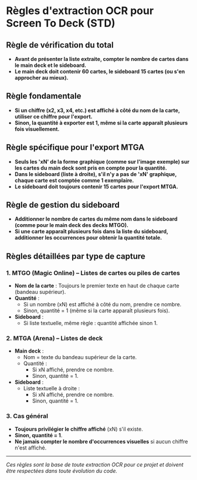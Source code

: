 # Règles d'extraction OCR pour Screen To Deck (STD)

## Règle de vérification du total
- **Avant de présenter la liste extraite, compter le nombre de cartes dans le main deck et le sideboard.**
- **Le main deck doit contenir 60 cartes, le sideboard 15 cartes (ou s'en approcher au mieux).**

## Règle fondamentale
- **Si un chiffre (x2, x3, x4, etc.) est affiché à côté du nom de la carte, utiliser ce chiffre pour l'export.**
- **Sinon, la quantité à exporter est 1, même si la carte apparaît plusieurs fois visuellement.**

## Règle spécifique pour l'export MTGA
- **Seuls les 'xN' de la forme graphique (comme sur l'image exemple) sur les cartes du main deck sont pris en compte pour la quantité.**
- **Dans le sideboard (liste à droite), s'il n'y a pas de 'xN' graphique, chaque carte est comptée comme 1 exemplaire.**
- **Le sideboard doit toujours contenir 15 cartes pour l'export MTGA.**

## Règle de gestion du sideboard
- **Additionner le nombre de cartes du même nom dans le sideboard (comme pour le main deck des decks MTGO).**
- **Si une carte apparaît plusieurs fois dans la liste du sideboard, additionner les occurrences pour obtenir la quantité totale.**

## Règles détaillées par type de capture

### 1. MTGO (Magic Online) – Listes de cartes ou piles de cartes
- **Nom de la carte** : Toujours le premier texte en haut de chaque carte (bandeau supérieur).
- **Quantité** :
  - Si un nombre (xN) est affiché à côté du nom, prendre ce nombre.
  - Sinon, quantité = 1 (même si la carte apparaît plusieurs fois).
- **Sideboard** :
  - Si liste textuelle, même règle : quantité affichée sinon 1.

### 2. MTGA (Arena) – Listes de deck
- **Main deck** :
  - Nom = texte du bandeau supérieur de la carte.
  - Quantité :
    - Si xN affiché, prendre ce nombre.
    - Sinon, quantité = 1.
- **Sideboard** :
  - Liste textuelle à droite :
    - Si xN affiché, prendre ce nombre.
    - Sinon, quantité = 1.

### 3. Cas général
- **Toujours privilégier le chiffre affiché** (xN) s'il existe.
- **Sinon, quantité = 1**.
- **Ne jamais compter le nombre d'occurrences visuelles** si aucun chiffre n'est affiché.

---

*Ces règles sont la base de toute extraction OCR pour ce projet et doivent être respectées dans toute évolution du code.* 